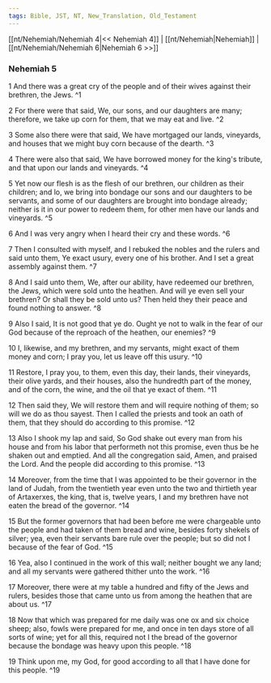 ```yaml
---
tags: Bible, JST, NT, New_Translation, Old_Testament
---
```


[[nt/Nehemiah/Nehemiah 4|<< Nehemiah 4]] | [[nt/Nehemiah|Nehemiah]] | [[nt/Nehemiah/Nehemiah 6|Nehemiah 6 >>]]

### Nehemiah 5

1 And there was a great cry of the people and of their wives against their brethren, the Jews.  ^1

2 For there were that said, We, our sons, and our daughters are many; therefore, we take up corn for them, that we may eat and live.  ^2

3 Some also there were that said, We have mortgaged our lands, vineyards, and houses that we might buy corn because of the dearth.  ^3

4 There were also that said, We have borrowed money for the king\'s tribute, and that upon our lands and vineyards.  ^4

5 Yet now our flesh is as the flesh of our brethren, our children as their children; and lo, we bring into bondage our sons and our daughters to be servants, and some of our daughters are brought into bondage already; neither is it in our power to redeem them, for other men have our lands and vineyards.  ^5

6 And I was very angry when I heard their cry and these words.  ^6

7 Then I consulted with myself, and I rebuked the nobles and the rulers and said unto them, Ye exact usury, every one of his brother. And I set a great assembly against them.  ^7

8 And I said unto them, We, after our ability, have redeemed our brethren, the Jews, which were sold unto the heathen. And will ye even sell your brethren? Or shall they be sold unto us? Then held they their peace and found nothing to answer.  ^8

9 Also I said, It is not good that ye do. Ought ye not to walk in the fear of our God because of the reproach of the heathen, our enemies?  ^9

10 I, likewise, and my brethren, and my servants, might exact of them money and corn; I pray you, let us leave off this usury.  ^10

11 Restore, I pray you, to them, even this day, their lands, their vineyards, their olive yards, and their houses, also the hundredth part of the money, and of the corn, the wine, and the oil that ye exact of them.  ^11

12 Then said they, We will restore them and will require nothing of them; so will we do as thou sayest. Then I called the priests and took an oath of them, that they should do according to this promise.  ^12

13 Also I shook my lap and said, So God shake out every man from his house and from his labor that performeth not this promise, even thus be he shaken out and emptied. And all the congregation said, Amen, and praised the Lord. And the people did according to this promise.  ^13

14 Moreover, from the time that I was appointed to be their governor in the land of Judah, from the twentieth year even unto the two and thirtieth year of Artaxerxes, the king, that is, twelve years, I and my brethren have not eaten the bread of the governor.  ^14

15 But the former governors that had been before me were chargeable unto the people and had taken of them bread and wine, besides forty shekels of silver; yea, even their servants bare rule over the people; but so did not I because of the fear of God.  ^15

16 Yea, also I continued in the work of this wall; neither bought we any land; and all my servants were gathered thither unto the work.  ^16

17 Moreover, there were at my table a hundred and fifty of the Jews and rulers, besides those that came unto us from among the heathen that are about us.  ^17

18 Now that which was prepared for me daily was one ox and six choice sheep; also, fowls were prepared for me, and once in ten days store of all sorts of wine; yet for all this, required not I the bread of the governor because the bondage was heavy upon this people.  ^18

19 Think upon me, my God, for good according to all that I have done for this people.  ^19

 
